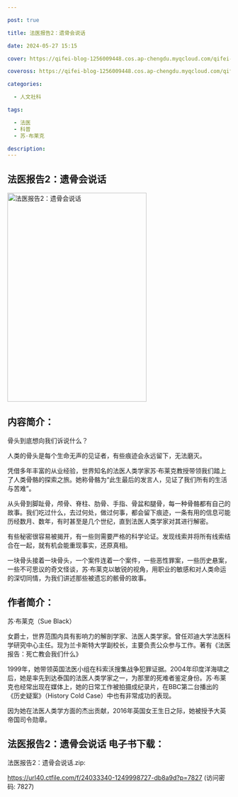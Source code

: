 ```yaml
---

post: true

title: 法医报告2：遗骨会说话

date: 2024-05-27 15:15

cover: https://qifei-blog-1256009448.cos.ap-chengdu.myqcloud.com/qifei-blog/6608120a9f345e8d03c889a0.jpg

coveross: https://qifei-blog-1256009448.cos.ap-chengdu.myqcloud.com/qifei-blog/6608120a9f345e8d03c889a0.jpg

categories:

  - 人文社科

tags:

  - 法医
  - 科普
  - 苏·布莱克

description:
---
```


## 法医报告2：遗骨会说话
<img alt="法医报告2：遗骨会说话 " class="aligncenter loaded" data-was-processed="true" decoding="async" fetchpriority="high" height="471" src="https://qifei-blog-1256009448.cos.ap-chengdu.myqcloud.com/qifei-blog/6608120a9f345e8d03c889a0.jpg " style="cursor: zoom-in;" width="314"/>

## 内容简介：

骨头到底想向我们诉说什么？

人类的骨头是每个生命无声的见证者，有些痕迹会永远留下，无法磨灭。

凭借多年丰富的从业经验，世界知名的法医人类学家苏·布莱克教授带领我们踏上了人类骨骼的探索之旅。她称骨骼为“此生最后的发言人，见证了我们所有的生活与苦难”。

从头骨到脚趾骨，颅骨、脊柱、肋骨、手指、骨盆和腿骨，每一种骨骼都有自己的故事。我们吃过什么，去过何处，做过何事，都会留下痕迹，一条有用的信息可能历经数月、数年，有时甚至是几个世纪，直到法医人类学家对其进行解密。

有些秘密很容易被揭开，有一些则需要严格的科学论证。发现线索并将所有线索结合在一起，就有机会能重现事实，还原真相。

一块骨头接着一块骨头，一个案件连着一个案件，一些恶性罪案，一些历史悬案，一些不可思议的奇文怪谈，苏·布莱克以敏锐的视角，用职业的敏感和对人类命运的深切同情，为我们讲述那些被遗忘的骸骨的故事。

## 作者简介：

苏·布莱克（Sue Black）

女爵士，世界范围内具有影响力的解剖学家、法医人类学家。曾任邓迪大学法医科学研究中心主任。现为兰卡斯特大学副校长，主要负责公众参与工作。著有《法医报告：死亡教会我们什么》

1999年，她带领英国法医小组在科索沃搜集战争犯罪证据。2004年印度洋海啸之后，她是率先到达泰国的法医人类学家之一，为那里的死难者鉴定身份。苏·布莱克也经常出现在媒体上，她的日常工作被拍摄成纪录片，在BBC第二台播出的《历史疑案》（History Cold Case）中也有非常成功的表现。

因为她在法医人类学方面的杰出贡献，2016年英国女王生日之际，她被授予大英帝国司令勋章。

## 法医报告2：遗骨会说话 电子书下载：


法医报告2：遗骨会说话.zip: 

https://url40.ctfile.com/f/24033340-1249998727-db8a9d?p=7827 (访问密码: 7827)